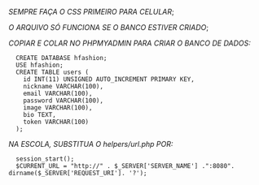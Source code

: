 *SEMPRE FAÇA O CSS PRIMEIRO PARA CELULAR*;

*O ARQUIVO SÓ FUNCIONA SE O BANCO ESTIVER CRIADO*;

*COPIAR E COLAR NO PHPMYADMIN PARA CRIAR O BANCO DE DADOS:*

      CREATE DATABASE hfashion;
      USE hfashion;
      CREATE TABLE users (
        id INT(11) UNSIGNED AUTO_INCREMENT PRIMARY KEY,
        nickname VARCHAR(100),
        email VARCHAR(100),
        password VARCHAR(100),
        image VARCHAR(100),
        bio TEXT,
        token VARCHAR(100)
      );

*NA ESCOLA, SUBSTITUA O helpers/url.php POR:*

      session_start();
      $CURRENT_URL = "http://" . $_SERVER['SERVER_NAME'] .":8080". dirname($_SERVER['REQUEST_URI']. '?');


